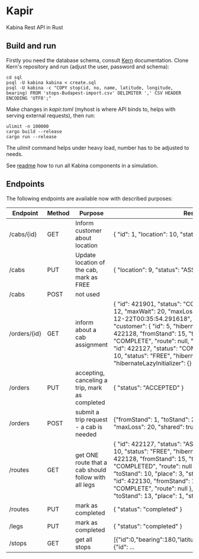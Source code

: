 # Kapir

Kabina Rest API in Rust

## Build and run
Firstly you need the database schema, consult [Kern](https://gitlab.com/kabina/kern) documentation. Clone Kern's repository and run (adjust the user, password and schema):
```
cd sql
psql -U kabina kabina < create.sql
psql -U kabina -c "COPY stop(id, no, name, latitude, longitude, bearing) FROM 'stops-Budapest-import.csv' DELIMITER ',' CSV HEADER ENCODING 'UTF8';"
```

Make changes in *kapir.toml* (myhost is where API binds to, helps with serving external requests), then run:
```
ulimit -n 100000
cargo build --release
cargo run --release
```
The *ulimit* command helps under heavy load, number has to be adjusted to needs. 

See [readme](https://gitlab.com/kabina/kern/-/blob/master/RUNME.md) how to run all Kabina components in a simulation.

## Endpoints
The following endpoints are available now with described purposes:

| Endpoint | Method | Purpose | Response example
|----------|--------|----------------------------------|-----
| /cabs/{id} | GET | Inform customer about location | { "id": 1, "location": 10, "status": "FREE" }
| /cabs | PUT | Update location of the cab, mark as FREE | { "location": 9, "status": "ASSIGNED" }
| /cabs | POST | not used
| /orders/{id} | GET | inform about a cab assignment |  { "id": 421901,    "status": "COMPLETED", "fromStand": 15, "toStand": 12, "maxWait": 20,    "maxLoss": 1,    "shared": true,    "rcvdTime": "2020-12-22T00:35:54.291618",    "eta": 0,    "inPool": false,    "cab": null,    "customer": {        "id": 5,        "hibernateLazyInitializer": {}    },    "leg": {        "id": 422128,        "fromStand": 15,        "toStand": 14,        "place": 0,        "status": "COMPLETE",        "route": null,        "hibernateLazyInitializer": {}    },    "route": {        "id": 422127,        "status": "COMPLETE",        "cab": {            "id": 165,            "location": 10,            "status": "FREE",            "hibernateLazyInitializer": {}        },        "legs": null,        "hibernateLazyInitializer": {}    }}
| /orders | PUT | accepting, canceling a trip, mark as completed | { "status": "ACCEPTED" }
| /orders | POST | submit a trip request - a cab is needed | {"fromStand": 1, "toStand": 2, "status": "RECEIVED", "maxWait": 10, "maxLoss": 20, "shared": true} 
| /routes | GET | get ONE route that a cab should follow with all legs | {    "id": 422127,    "status": "ASSIGNED",    "cab": {        "id": 165,        "location": 10,        "status": "FREE",        "hibernateLazyInitializer": {}    },    "legs": [        {            "id": 422128,            "fromStand": 15,            "toStand": 14,            "place": 0,            "status": "COMPLETED",            "route": null        },        {            "id": 422131,            "fromStand": 12,            "toStand": 10,            "place": 3,            "status": "COMPLETE",            "route": null        },        {            "id": 422130,            "fromStand": 13,            "toStand": 12,            "place": 2,            "status": "COMPLETE",            "route": null        },        {            "id": 422129,            "fromStand": 14,            "toStand": 13,            "place": 1,            "status": "COMPLETE",            "route": null        }    ]}
| /routes | PUT | mark as completed  | { "status": "completed" }
| /legs | PUT | mark as completed  | { "status": "completed" }
| /stops | GET | get all stops | [{"id":0,"bearing":180,"latitude":47.507803,"longitude":19.235276},{"id": ...